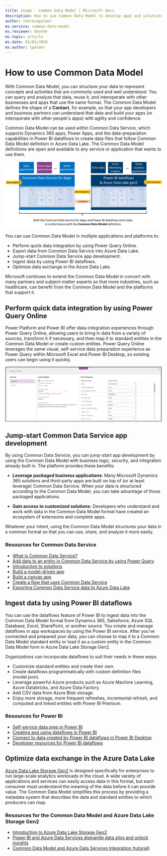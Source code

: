 ```yaml
---
title: Usage - Common Data Model | Microsoft Docs
description: How to use Common Data Model to develop apps and solutions.
author: theresapalmer
ms.service: common-data-model
ms.reviewer: deonhe
ms.topic: article
ms.date: 03/03/2020
ms.author: tpalmer
---
```


# How to use Common Data Model

With Common Data Model, you can structure your data to represent concepts and activities that are commonly used and well understood. You can query and analyze that data, reuse it, and interoperate with other businesses and apps that use the same format. The Common Data Model defines the shape of a **Contact**, for example, so that your app developers and business partners can understand that data and build your apps (or interoperate with other people's apps) with agility and confidence.


Common Data Model can be used within Common Data Service, which supports Dynamics 365 apps, Power Apps, and the data-preparation capabilities in Power BI dataflows to create data files that follow Common Data Model definition in Azure Data Lake. The Common Data Model definitions are open and available to any service or application that wants to use them.

![Common Data Model with Common Data Service](media/cdm-with-cds.png "Common Data Model with Common Data Service and Power BI dataflows")

You can use Common Data Model in multiple applications and platforms to:

* Perform quick data integration by using Power Query Online.
* Export data from Common Data Service into Azure Data Lake.
* Jump-start Common Data Service app development.
* Ingest data by using Power BI dataflows.
* Optimize data exchange in the Azure Data Lake.

Microsoft continues to extend the Common Data Model in concert with many partners and subject-matter experts so that more industries, such as healthcare, can benefit from the Common Data Model and the platforms that support it.

## Perform quick data integration by using Power Query Online


Power Platform and Power BI offer data-integration experiences through Power Query Online, allowing users to bring in data from a variety of sources, transform it if necessary, and then map it to standard entities in the Common Data Model or create custom entities. Power Query Online leverages the same visual, self-service data preparation experience as Power Query within Microsoft Excel and Power BI Desktop, so existing users can begin using it quickly.

![Map data with entities in the Common Data Model](media/cdm-map-entities.png "Map data with entities in the Common Data Model")

## Jump-start Common Data Service app development

By using Common Data Service, you can jump-start app development by using the Common Data Model with business logic, security, and integration already built in. The platform provides these benefits:

- **Leverage packaged business applications**: Many Microsoft Dynamics 365 solutions and third-party apps are built on top of (or at least leverage) Common Data Service. When your data is structured according to the Common Data Model, you can take advantage of those packaged applications.

- **Gain access to customized solutions**: Developers who understand and work with data in the Common Data Model format have created an ecosystem of extensions and complete apps.

Whatever your intent, using the Common Data Model structures your data in a common format so that you can use, share, and analyze it more easily.

### Resources for Common Data Service

- [What is Common Data Service?](https://docs.microsoft.com/powerapps/maker/common-data-service/data-platform-intro)
- [Add data to an entity in Common Data Service by using Power Query](https://docs.microsoft.com/powerapps/maker/common-data-service/data-platform-cds-newentity-pq)
- [Introduction to solutions](https://docs.microsoft.com/powerapps/developer/common-data-service/introduction-solutions)
- [Build a model-driven app](https://docs.microsoft.com/powerapps/maker/model-driven-apps/model-driven-app-overview)
- [Build a canvas app](https://docs.microsoft.com/powerapps/maker/canvas-apps/getting-started)
- [Create a flow that uses Common Data Service](https://docs.microsoft.com/flow/common-data-model-intro)
- [Exporting Common Data Service data to Azure Data Lake](/powerapps/maker/common-data-service/export-to-data-lake)

## Ingest data by using Power BI dataflows

You can use the dataflows feature of Power BI to ingest data into the Common Data Model format from Dynamics 365, Salesforce, Azure SQL Database, Excel, SharePoint, or another source. You create and manage dataflows in app workspaces by using the Power BI service. After you've connected and prepared your data, you can choose to map it to a Common Data Model standard entity or load it as a custom entity in the Common Data Model form in Azure Data Lake Storage Gen2.

Organizations can incorporate dataflows to suit their needs in these ways:

- Customize standard entities and create their own.
- Create dataflows programmatically with custom definition files (model.json).
- Leverage powerful Azure products such as Azure Machine Learning, Azure Databricks, and Azure Data Factory.
- Add CSV data from Azure Blob storage.
- Enjoy more storage, more frequent refreshes, incremental refresh, and computed and linked entities with Power BI Premium.

### Resources for Power BI

- [Self-service data prep in Power BI](https://docs.microsoft.com/power-bi/service-dataflows-overview)
- [Creating and using dataflows in Power BI](https://docs.microsoft.com/power-bi/service-dataflows-create-use)
- [Connect to data created by Power BI dataflows in Power BI Desktop](https://docs.microsoft.com/power-bi/desktop-connect-dataflows)
- [Developer resources for Power BI dataflows](https://docs.microsoft.com/power-bi/service-dataflows-developer-resources)

## Optimize data exchange in the Azure Data Lake

[Azure Data Lake Storage Gen2](data-lake.md) is designed specifically for enterprises to run large-scale analytics workloads in the cloud. A wide variety of applications and services can easily access data in this format, but each consumer must understand the meaning of the data before it can provide value. The Common Data Model simplifies this process by providing a metadata system that describes the data and standard entities to which producers can map.

### Resources for the Common Data Model and Azure Data Lake Storage Gen2

- [Introduction to Azure Data Lake Storage Gen2](https://docs.microsoft.com/azure/storage/blobs/data-lake-storage-introduction)
- [Power BI and Azure Data Services dismantle data silos and unlock insights](https://aka.ms/cdmadsblog)
- [Common Data Model and Azure Data Services Integration (tutorial)](https://github.com/Azure-Samples/cdm-azure-data-services-integration/blob/master/Tutorial/CDM-Azure-Data-Services-Integration-Tutorial.md)
